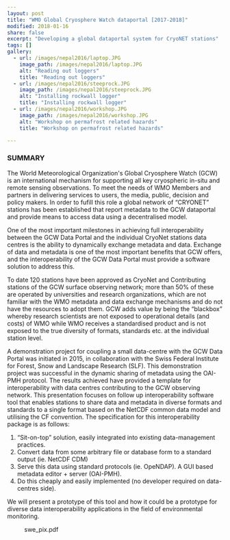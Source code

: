 ```yaml
---
layout: post
title: "WMO Global Cryosphere Watch dataportal [2017-2018]"
modified: 2018-01-16
share: false
excerpt: "Developing a global dataportal system for CryoNET stations"
tags: []
gallery:
  - url: /images/nepal2016/laptop.JPG
    image_path: /images/nepal2016/laptop.JPG
    alt: "Reading out loggers"
    title: "Reading out loggers"
  - url: /images/nepal2016/steeprock.JPG
    image_path: /images/nepal2016/steeprock.JPG
    alt: "Installing rockwall logger"
    title: "Installing rockwall logger"
  - url: /images/nepal2016/workshop.JPG
    image_path: /images/nepal2016/workshop.JPG
    alt: "Workshop on permafrost related hazards"
    title: "Workshop on permafrost related hazards"

---
```


### SUMMARY

The World Meteorological Organization's Global Cryosphere Watch (GCW) is an international mechanism for supporting all key cryospheric in-situ and remote sensing observations. To meet the needs of WMO Members and partners in delivering services to users, the media, public, decision and policy makers. In order to fufill this role a global network of “CRYONET” stations has been established that report metadata to the GCW dataportal and provide means to access data using a decentralised model.

One of the most important milestones in achieving full interoperability between the GCW Data Portal and the individual CryoNet stations data centres is the ability to dynamically exchange metadata and data. Exchange of data and metadata is one of the most important benefits that GCW offers, and the interoperability of the GCW Data Portal must provide a software solution to address this. 

To date 120 stations have been approved as CryoNet and Contributing stations of the GCW surface observing network; more than 50% of these are operated by universities and research organizations, which are not familiar with the WMO metadata and data exchange mechanisms and do not have the resources to adopt them. GCW adds value by being the “blackbox” whereby research scientists are not exposed to operational details (and costs) of WMO while WMO receives a standardised product and is not exposed to the true diversity of formats, standards etc. at the individual station level.

A demonstration project for coupling a small data-centre with the GCW Data Portal was initiated in 2015, in collaboration with the Swiss Federal Institute for Forest, Snow and Landscape Research (SLF). This demonstration project was successful in the dynamic sharing of metadata using the OAI-PMH protocol. The results achieved have provided a template for interoperability with data centres contributing to the GCW observing network. This presentation focuses on follow up interoperability software tool that enables stations to share data and metadata in diverse formats and standards to a single format based on the NetCDF common data model and utilising the CF convention. The specification for this interoperability package is as follows:

1. “Sit-on-top” solution, easily integrated into existing data-management
practices.
2. Convert data from some arbitrary file or database form to a standard output (ie.
NetCDF CDM)
3. Serve this data using standard protocols (ie. OpeNDAP).
A GUI based metadata editor + server (OAI-PMH).
4. Do this cheaply and easily implemented (no developer required on data-centres
side).

We will present a prototype of this tool and how it could be a prototype for diverse data interoperability applications in the field of environmental monitoring.




<figure>
  <img src="{{ site.url }}{{ site.baseurl }}/images/gcw/OSS.png" alt="">
  <figcaption>swe_pix.pdf</figcaption>
</figure> 

<!-- http://p3.snf.ch/project-165435 -->
<!-- {% include gallery  %} -->
